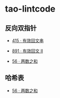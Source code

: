 # tao-lintcode
 
## 反向双指针
- [415 · 有效回文串](https://github.com/taowuu/tao-lintcode/blob/main/%E5%8F%8D%E5%90%91%E5%8F%8C%E6%8C%87%E9%92%88/415%20%C2%B7%20%E6%9C%89%E6%95%88%E5%9B%9E%E6%96%87%E4%B8%B2.md)

- [891 · 有效回文 II](https://github.com/taowuu/tao-lintcode/blob/main/%E5%8F%8D%E5%90%91%E5%8F%8C%E6%8C%87%E9%92%88/891%20%C2%B7%20%E6%9C%89%E6%95%88%E5%9B%9E%E6%96%87%20II.md)

- [56 · 两数之和](https://github.com/taowuu/tao-lintcode/blob/main/%E5%8F%8D%E5%90%91%E5%8F%8C%E6%8C%87%E9%92%88/56%20%C2%B7%20%E4%B8%A4%E6%95%B0%E4%B9%8B%E5%92%8C.md)

## 哈希表
- [56 · 两数之和](https://github.com/taowuu/tao-lintcode/blob/main/%E5%93%88%E5%B8%8C%E8%A1%A8/56%20%C2%B7%20%E4%B8%A4%E6%95%B0%E4%B9%8B%E5%92%8C.md)

## 